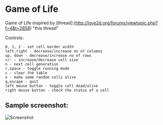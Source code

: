 Game of Life
============

Game of Life inspired by [thread]:(http://love2d.org/forums/viewtopic.php?f=4&t=2858) "this thread"

Controls:

    0, 1, 2 - set cell border width
    left,right - decrease/increase no of columns
    up, down - decrease/increase no of rows
    +/- - increase/decrease cell size
    n - next cell generation
    r,space - toggle running mode
    c - clear the table
    x - make some random cells alive
    q,escape - quit
    left mouse button - toggle cell dead/alive
    right mouse button - check the status of a cell

Sample screenshot:
------------------

![Screenshot](../../raw/master/GameOfLife/life.png)
